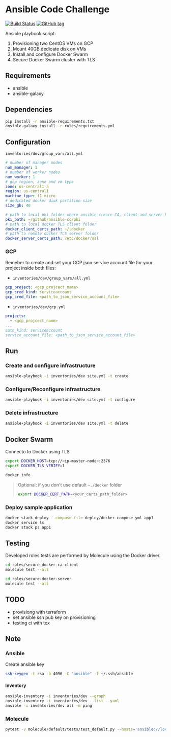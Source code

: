 # Ansible Code Challenge

[![Build Status](https://travis-ci.com/calillo/ansible-cc.svg?branch=master)](https://travis-ci.com/calillo/ansible-cc)
[![GitHub tag](https://img.shields.io/github/tag/calillo/ansible-cc.svg)](https://github.com/calillo/ansible-cc/tags)

Ansible playbook script:
1. Provisioning two CentOS VMs on GCP
2. Mount 40GB dedicate disk on VMs
3. Install and configure Docker Swarm
4. Secure Docker Swarm cluster with TLS

## Requirements
- ansible
- ansible-galaxy

## Dependencies
```bash
pip install -r ansible-requirements.txt
ansible-galaxy install -r roles/requirements.yml
```

## Configuration
`inventories/dev/group_vars/all.yml`
```yaml
# number of manager nodes
num_manager: 1
# number of worker nodes
num_worker: 1
# gcp region, zone and vm type
zone: us-central1-a
region: us-central1
machine_type: f1-micro
# dedicated docker disk partition size
size_gb: 40

# path to local pki folder where ansible creare CA, client and server keys/certificates
pki_path: ~/github/ansible-cc/pki
# path to local docker TLS client folder
docker_client_certs_path: ~/.docker
# path to remote docker TLS server folder
docker_server_certs_path: /etc/docker/ssl
```

### GCP
Remeber to create and set your GCP json service account file for your project inside both files:
- `inventories/dev/group_vars/all.yml`
```yaml
gcp_project: <gcp_projcect_name>
gcp_cred_kind: serviceaccount
gcp_cred_file: <path_to_json_service_account_file>
```
- `inventories/dev/gcp.yml`
```yaml
projects:
  - <gcp_projcect_name>
...
auth_kind: serviceaccount
service_account_file: <path_to_json_service_account_file>
```

## Run
### Create and configure infrastructure
```bash
ansible-playbook -i inventories/dev site.yml -t create
```
### Configure/Reconfigure infrastructure
```bash
ansible-playbook -i inventories/dev site.yml -t configure
```
### Delete infrastructure
```bash
ansible-playbook -i inventories/dev site.yml -t delete
```

## Docker Swarm
Connecto to Docker using TLS
```bash
export DOCKER_HOST=tcp://<ip-master-node>:2376
export DOCKER_TLS_VERIFY=1

docker info
```
> Optional: if you don't use default `~./docker` folder
> ```bash
> export DOCKER_CERT_PATH=<your_certs_path_folder>
> ```

### Deploy sample application
```bash
docker stack deploy --compose-file deploy/docker-compose.yml app1
docker service ls
docker stack ps app1
```

## Testing
Developed roles tests are performed by Molecule using the Docker driver.
```bash
cd roles/secure-docker-ca-client
molecule test --all
```

```bash
cd roles/secure-docker-server
molecule test --all
```

## TODO
- provisiong with terraform
- set ansible ssh pub key on provisioning
- testing ci with tox

## Note

### Ansible
Create ansible key
```bash
ssh-keygen -t rsa -b 4096 -C "ansible" -f ~/.ssh/ansible
```
#### Inventory
```bash
ansible-inventory -i inventories/dev --graph
ansible-inventory -i inventories/dev --list --yaml
ansible -i inventories/dev all -m ping
```

### Molecule
```bash
pytest -v molecule/default/tests/test_default.py --hosts='ansible://localhost'
```